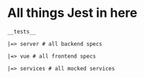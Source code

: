 # All things Jest in here
```
__tests__

|=> server # all backend specs

|=> vue # all frontend specs

|=> services # all mocked services
```